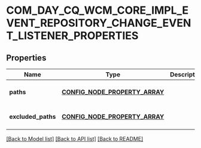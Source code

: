 # COM_DAY_CQ_WCM_CORE_IMPL_EVENT_REPOSITORY_CHANGE_EVENT_LISTENER_PROPERTIES

## Properties
Name | Type | Description | Notes
------------ | ------------- | ------------- | -------------
**paths** | [**CONFIG_NODE_PROPERTY_ARRAY**](configNodePropertyArray.md) |  | [optional] [default to null]
**excluded_paths** | [**CONFIG_NODE_PROPERTY_ARRAY**](configNodePropertyArray.md) |  | [optional] [default to null]

[[Back to Model list]](../README.md#documentation-for-models) [[Back to API list]](../README.md#documentation-for-api-endpoints) [[Back to README]](../README.md)


